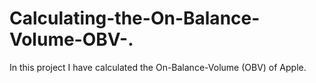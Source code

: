 # Calculating-the-On-Balance-Volume-OBV-.
In this project I have calculated the On-Balance-Volume (OBV) of Apple.

